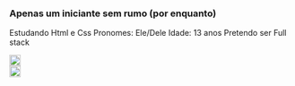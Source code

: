### Apenas um iniciante sem rumo (por enquanto)

Estudando Html e Css 
Pronomes: Ele/Dele 
Idade: 13 anos 
Pretendo ser Full stack




<div>
  <a href="https://www.instagram.com/cring0lao/" target="_blank">
    <img src="https://upload.wikimedia.org/wikipedia/commons/thumb/a/a5/Instagram_icon.png/600px-Instagram_icon.png" style="width: 20px; height: 20px;">
  </a>
</div>

<div>
  <a href="https://www.youtube.com/channel/UCxSs5l55y33e-YcvfIDn_nw" target="_blank">
    <img src="https://upload.wikimedia.org/wikipedia/commons/7/72/YouTube_social_white_square_%282017%29.svg" style=" width: 20px; height: 20px;"/>
    </a>
</div>

